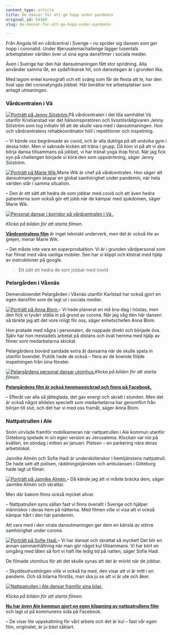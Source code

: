 ```yaml
---
content_type: article
title: De dansar för att ge hopp under pandemin
original_id: 54160
slug: de-dansar-for-att-ge-hopp-under-pandemin

---
```


Från Angola till en vårdcentral i Sverige – nu sprider sig dansen som ger hopp i coronatid. Under #jerusalemachallenge lägger tusentals arbetsplatser världen över ut sina egna dansfilmer i sociala medier.

Även i Sverige har den här dansutmaningen fått stor spridning. Alla använder samma låt, en sydafrikansk hit, och dansstegen är i grunden lika.

Med lagom enkel koreografi och ett sväng som får de flesta att le, har den livat upp det coronatyngda jobbet. Här berättar tre arbetsplatser som antagit utmaningen.

### Vårdcentralen i Vä

[![Porträtt på Jenny Siöström.](https://www.suntarbetsliv.se/wp-content/uploads/2021/01/200x220-jenny-siostrom.jpg)](https://www.suntarbetsliv.se/wp-content/uploads/2021/01/200x220-jenny-siostrom.jpg)På vårdcentralen i det lilla samhället Vä utanför Kristianstad var det hälsoinspiratören och livsstilsrådgivaren Jenny Siöström som tog initiativ till att de skulle vara med i dansutmaningen. Hon och vårdcentralens rehabkoordinator höll i repetitioner och inspelning.

– Vi kände oss begränsade av covid, och är alla duktiga på att undvika gym i dessa tider. Men vi saknade kicken att träna i grupp. Då kom vi på att vi ska börja dansa tillsammans på jobbet, vi har tränat yoga ihop förut. När jag fick syn på challengen började vi köra den som uppvärmning, säger Jenny Siöström.

[![Porträtt på Marie Wik. ](https://www.suntarbetsliv.se/wp-content/uploads/2021/01/200x220-marie-wik.jpg)](https://www.suntarbetsliv.se/wp-content/uploads/2021/01/200x220-marie-wik.jpg)Marie Wik är chef på vårdcentralen. Hon säger att dansutmaningen skapar en global samhörighet under pandemin, när hela världen står i samma situation.

– Den är ett sätt att hedra de som jobbar med covid och att även hedra patienterna som också gör ett jobb när de kämpar med sjukdomen, säger Marie Wik.

[![Personal dansar i korridor på vårdcentralen i Vä .](https://www.suntarbetsliv.se/wp-content/uploads/2021/01/750x400-vardcentralen-va.jpg)](https://www.facebook.com/marie.wiik.1/videos/10219129533649496)

_Klicka på bilden för att starta filmen._

[**Vårdcentralens film**](https://www.facebook.com/marie.wiik.1/videos/10219129533649496) är inget tekniskt underverk, men det är också lite av grejen, menar Marie Wik.

– Det måste inte vara en superproduktion. Vi är i grunden vårdpersonal som har filmat med våra vanliga mobiler. Sen har vi klippt och klistrat med hjälp av instruktioner på google.

> Ett sätt att hedra de som jobbar med covid

### Pelargården i Våxnäs

Demensboendet Pelargården i Våxnäs utanför Karlstad har också gjort en egen dansfilm som de lagt ut i sociala medier.

[![Porträtt på Anna Blom.](https://www.suntarbetsliv.se/wp-content/uploads/2021/01/200x220-anna-blom.jpg)](https://www.suntarbetsliv.se/wp-content/uploads/2021/01/200x220-anna-blom.jpg)– Vi hade planerat en må bra-dag i höstas, men den fick vi tyvärr ställa in på grund av corona. När jag såg den här dansen så tänkte jag att det vore roligt för oss, säger enhetschefen Anna Blom.

Hon pratade med några i personalen, de nappade direkt och började öva. Själv har hon mestadels arbetat på distans och övat hemma med hjälp av filmer som medarbetarna skickat.

Pelargårdens bovärd sandade extra åt dansarna när de skulle spela in utanför boendet. Publik hade de också – flera av de boende följde inspelningen från sina fönster.

[![Pelargårdens personal dansar utomhus.](https://www.suntarbetsliv.se/wp-content/uploads/2021/01/750x400-pelargarden.jpg)](https://www.facebook.com/anna.blom.589/videos/10159149585537630)_Klicka på bilden för att starta filmen._

[**Pelargårdens film är också hemmasnickrad och finns på Facebook.**](https://www.facebook.com/anna.blom.589/videos/10159149585537630)

– Efteråt var alla så jätteglada, det gav energi och skratt i stunden. Men det är också något alldeles speciellt som medarbetarna har genomfört från början till slut, och det har vi med oss framåt, säger Anna Blom.

### Nattpatrullen i Ale

Snön virvlade framför mobilkameran när nattpatrullen i Ale kommun utanför Göteborg spelade in sin egen version av Jerusalema. Klockan var nio på kvällen, en söndag i mitten av januari. Platsen – en parkering nära deras arbetslokal.

Jannike Almén och Sofie Hadi är undersköterskor i hemtjänstens nattpatrull. De hade sett att polisen, räddningstjänsten och ambulansen i Göteborg hade lagt ut filmer.

[![Porträtt på Jannike Almén.](https://www.suntarbetsliv.se/wp-content/uploads/2021/01/200x220-jannike-almen.jpg)](https://www.suntarbetsliv.se/wp-content/uploads/2021/01/200x220-jannike-almen.jpg)– Då kände jag att vi måste bräcka dem, säger Jannike Almén och skrattar.

Men där bakom finns också mycket allvar.

– Nattpatrullen syns sällan fast vi finns överallt i Sverige och hjälper människor i deras hem på nätterna. Med filmen ville vi visa att vi också kämpar hårt i den här pandemin.

Att vara med i den virala dansutmaningen ger dem en känsla av större samhörighet under corona.

[![Porträtt på Sofie Hadi.](https://www.suntarbetsliv.se/wp-content/uploads/2021/01/200x220-sofi-hadi.jpg)](https://www.suntarbetsliv.se/wp-content/uploads/2021/01/200x220-sofi-hadi.jpg)– Vi har dansat och skrattat så mycket! Det blir en annan sammanhållning när man gör något kul tillsammans. Vi har kört en omgång med låten så fort vi haft lite ledig tid på natten, säger Sofie Hadi.

De filmade utomhus för att det skulle synas att det är mörkt när de jobbar.

– Skyddsutrustningen ville vi också ha med, den visar att vi är mitt i en pandemi. Och så bilarna förstås, man ska ju se att vi är ute och åker.

[![Nattpatrullen i Ale dansar framför sina bilar.](https://www.suntarbetsliv.se/wp-content/uploads/2021/01/750x400-nattpatrullen-ale.jpg)](https://www.facebook.com/sofie.ikonen/videos/10158800603353965)

_Klicka på bilden för att starta filmen._

[**Nu har även Ale kommun gjort en egen klippning av nattpatrullens film**](https://www.facebook.com/alekommun/videos/465137354650991) och lagt ut på kommunens sida på Facebook.

– De visar lite uppskattning för vårt arbete och det är kul – fast vår egen film, originalet, är ju bäst såklart.

